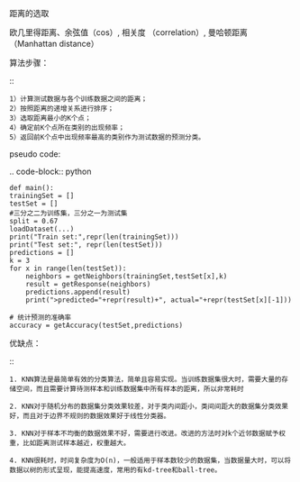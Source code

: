 
距离的选取

欧几里得距离、余弦值（cos）, 相关度 （correlation）, 曼哈顿距离 （Manhattan distance）


算法步骤：

::

    1）计算测试数据与各个训练数据之间的距离；
    2）按照距离的递增关系进行排序；
    3）选取距离最小的K个点；
    4）确定前K个点所在类别的出现频率；
    5）返回前K个点中出现频率最高的类别作为测试数据的预测分类。


pseudo code:

.. code-block:: python

    def main():
    trainingSet = []
    testSet = []
    #三分之二为训练集，三分之一为测试集
    split = 0.67
    loadDataset(...)
    print("Train set:",repr(len(trainingSet)))
    print("Test set:", repr(len(testSet)))
    predictions = []
    k = 3
    for x in range(len(testSet)):
        neighbors = getNeighbors(trainingSet,testSet[x],k)
        result = getResponse(neighbors)
        predictions.append(result)
        print(">predicted="+repr(result)+", actual="+repr(testSet[x][-1]))

    # 统计预测的准确率
    accuracy = getAccuracy(testSet,predictions)


优缺点：

::

    1. KNN算法是最简单有效的分类算法，简单且容易实现。当训练数据集很大时，需要大量的存储空间，而且需要计算待测样本和训练数据集中所有样本的距离，所以非常耗时

    2. KNN对于随机分布的数据集分类效果较差，对于类内间距小，类间间距大的数据集分类效果好，而且对于边界不规则的数据效果好于线性分类器。

    3. KNN对于样本不均衡的数据效果不好，需要进行改进。改进的方法时对k个近邻数据赋予权重，比如距离测试样本越近，权重越大。

    4. KNN很耗时，时间复杂度为O(n)，一般适用于样本数较少的数据集，当数据量大时，可以将数据以树的形式呈现，能提高速度，常用的有kd-tree和ball-tree。

